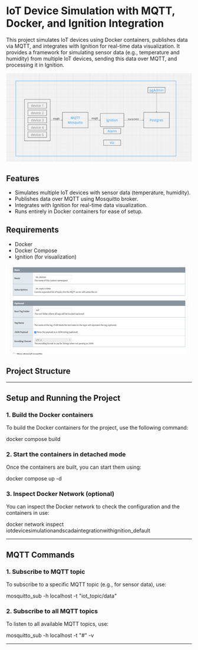 # IoT Device Simulation with MQTT, Docker, and Ignition Integration

This project simulates IoT devices using Docker containers, publishes data via MQTT, and integrates with Ignition for real-time data visualization. It provides a framework for simulating sensor data (e.g., temperature and humidity) from multiple IoT devices, sending this data over MQTT, and processing it in Ignition.

![Image Description](./images/architecture.png)

## Features
- Simulates multiple IoT devices with sensor data (temperature, humidity).
- Publishes data over MQTT using Mosquitto broker.
- Integrates with Ignition for real-time data visualization.
- Runs entirely in Docker containers for ease of setup.

## Requirements
- Docker
- Docker Compose
- Ignition (for visualization)

![Image Description](./images/ignition_namespace.png)

## Project Structure

---

## Setup and Running the Project

### 1. Build the Docker containers
To build the Docker containers for the project, use the following command:

docker compose build

### 2. Start the containers in detached mode
Once the containers are built, you can start them using:

docker compose up -d

### 3. Inspect Docker Network (optional)
You can inspect the Docker network to check the configuration and the containers in use:

docker network inspect iotdevicesimulationandscadaintegrationwithignition_default

---

## MQTT Commands

### 1. Subscribe to MQTT topic
To subscribe to a specific MQTT topic (e.g., for sensor data), use:

mosquitto_sub -h localhost -t "iot_topic/data"

### 2. Subscribe to all MQTT topics
To listen to all available MQTT topics, use:

mosquitto_sub -h localhost -t "#" -v

---

